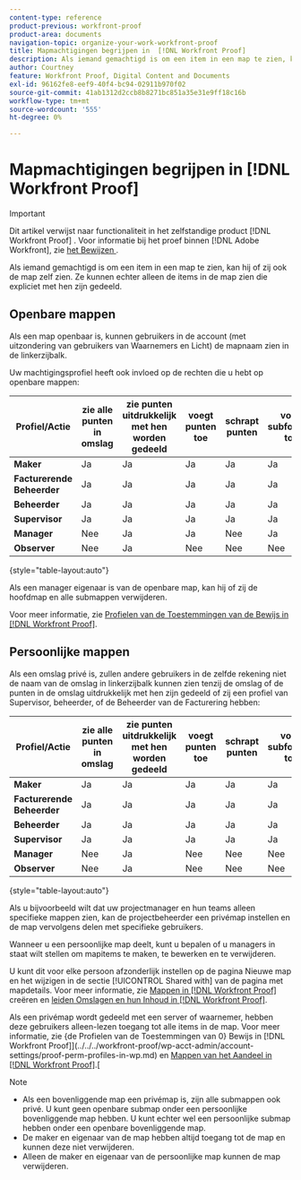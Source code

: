 ```yaml
---
content-type: reference
product-previous: workfront-proof
product-area: documents
navigation-topic: organize-your-work-workfront-proof
title: Mapmachtigingen begrijpen in  [!DNL Workfront Proof]
description: Als iemand gemachtigd is om een item in een map te zien, kan hij of zij ook de map zelf zien. Ze kunnen echter alleen de items in de map zien die expliciet met hen zijn gedeeld.
author: Courtney
feature: Workfront Proof, Digital Content and Documents
exl-id: 96162fe8-eef9-40f4-bc94-02911b970f02
source-git-commit: 41ab1312d2ccb8b8271bc851a35e31e9ff18c16b
workflow-type: tm+mt
source-wordcount: '555'
ht-degree: 0%

---
```


# Mapmachtigingen begrijpen in [!DNL Workfront Proof]

>[!IMPORTANT]
>
>Dit artikel verwijst naar functionaliteit in het zelfstandige product [!DNL Workfront Proof] . Voor informatie bij het proef binnen [!DNL Adobe Workfront], zie [ het Bewijzen ](../../../review-and-approve-work/proofing/proofing.md).

Als iemand gemachtigd is om een item in een map te zien, kan hij of zij ook de map zelf zien. Ze kunnen echter alleen de items in de map zien die expliciet met hen zijn gedeeld.

## Openbare mappen

Als een map openbaar is, kunnen gebruikers in de account (met uitzondering van gebruikers van Waarnemers en Licht) de mapnaam zien in de linkerzijbalk.

Uw machtigingsprofiel heeft ook invloed op de rechten die u hebt op openbare mappen:

| **Profiel/Actie** | **zie alle punten in omslag** | **zie punten uitdrukkelijk met hen worden gedeeld** | **voegt punten** toe | **schrapt punten** | **voeg subfolders** toe | **schrapping subfolders** | **geef omslagdetails** uit |
|---|---|---|---|---|---|---|---|
| **Maker** | Ja | Ja | Ja | Ja | Ja | Ja | Ja |
| **Facturerende Beheerder** | Ja | Ja | Ja | Ja | Ja | Ja | Ja |
| **Beheerder** | Ja | Ja | Ja | Ja | Ja | Ja | Ja |
| **Supervisor** | Ja | Ja | Ja | Ja | Ja | Ja | Ja |
| **Manager** | Nee | Ja | Ja | Nee | Ja | Nee | Ja |
| **Observer** | Nee | Ja | Nee | Nee | Nee | Nee | Nee |

{style="table-layout:auto"}

Als een manager eigenaar is van de openbare map, kan hij of zij de hoofdmap en alle submappen verwijderen.

Voor meer informatie, zie [ Profielen van de Toestemmingen van de Bewijs in  [!DNL Workfront Proof]](../../../workfront-proof/wp-acct-admin/account-settings/proof-perm-profiles-in-wp.md).

## Persoonlijke mappen

Als een omslag privé is, zullen andere gebruikers in de zelfde rekening niet de naam van de omslag in linkerzijbalk kunnen zien tenzij de omslag of de punten in de omslag uitdrukkelijk met hen zijn gedeeld of zij een profiel van Supervisor, beheerder, of de Beheerder van de Facturering hebben:

| **Profiel/Actie** | **zie alle punten in omslag** | **zie punten uitdrukkelijk met hen worden gedeeld** | **voegt punten** toe | **schrapt punten** | **voeg subfolders** toe | **schrapping subfolders** | **geef omslagdetails** uit |
|---|---|---|---|---|---|---|---|
| **Maker** | Ja | Ja | Ja | Ja | Ja | Ja | Ja |
| **Facturerende Beheerder** | Ja | Ja | Ja | Ja | Ja | Ja | Ja |
| **Beheerder** | Ja | Ja | Ja | Ja | Ja | Ja | Ja |
| **Supervisor** | Ja | Ja | Ja | Ja | Ja | Ja | Ja |
| **Manager** | Nee | Ja | Nee | Nee | Nee | Nee | Nee |
| **Observer** | Nee | Ja | Nee | Nee | Nee | Nee | Nee |

{style="table-layout:auto"}

Als u bijvoorbeeld wilt dat uw projectmanager en hun teams alleen specifieke mappen zien, kan de projectbeheerder een privémap instellen en de map vervolgens delen met specifieke gebruikers.

Wanneer u een persoonlijke map deelt, kunt u bepalen of u managers in staat wilt stellen om mapitems te maken, te bewerken en te verwijderen.

U kunt dit voor elke persoon afzonderlijk instellen op de pagina Nieuwe map en het wijzigen in de sectie [!UICONTROL Shared with] van de pagina met mapdetails. Voor meer informatie, zie [ Mappen in  [!DNL Workfront Proof]](../../../workfront-proof/wp-work-proofsfiles/organize-your-work/create-folders.md) creëren en [ leiden Omslagen en hun Inhoud in  [!DNL Workfront Proof]](../../../workfront-proof/wp-work-proofsfiles/organize-your-work/manage-folders-and-contents.md).

Als een privémap wordt gedeeld met een server of waarnemer, hebben deze gebruikers alleen-lezen toegang tot alle items in de map. Voor meer informatie, zie {de Profielen van de Toestemmingen van 0} Bewijs in  [!DNL Workfront Proof]](../../../workfront-proof/wp-acct-admin/account-settings/proof-perm-profiles-in-wp.md) en [ Mappen van het Aandeel in  [!DNL Workfront Proof]](../../../workfront-proof/wp-work-proofsfiles/organize-your-work/share-folders.md).[

>[!NOTE]
>
>* Als een bovenliggende map een privémap is, zijn alle submappen ook privé. U kunt geen openbare submap onder een persoonlijke bovenliggende map hebben. U kunt echter wel een persoonlijke submap hebben onder een openbare bovenliggende map.
>* De maker en eigenaar van de map hebben altijd toegang tot de map en kunnen deze niet verwijderen.
>* Alleen de maker en eigenaar van de persoonlijke map kunnen de map verwijderen.

